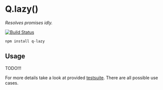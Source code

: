 # Q.lazy()
*Resolves promises idly.*

[![Build Status](https://travis-ci.org/nailgun/node-q-lazy.png?branch=master)](https://travis-ci.org/nailgun/node-q-lazy)

```npm install q-lazy```

## Usage

TODO!!!

For more details take a look at provided [testsuite](test/test.q-lazy.js).
There are all possible use cases.
